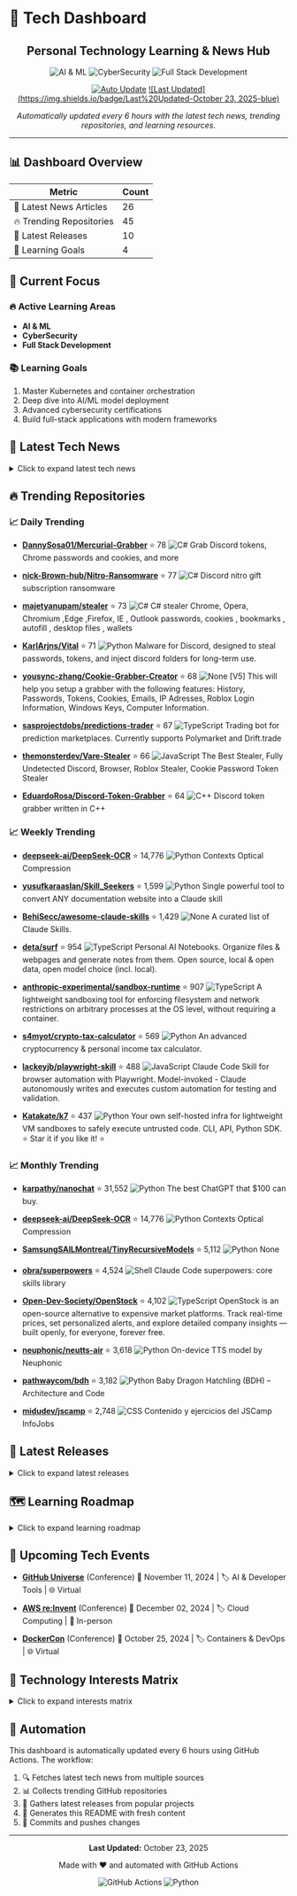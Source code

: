 # 🚀 Tech Dashboard

<div align="center">

## Personal Technology Learning & News Hub

![AI & ML](https://img.shields.io/badge/-AI%20&%20ML-blue) ![CyberSecurity](https://img.shields.io/badge/-CyberSecurity-red) ![Full Stack Development](https://img.shields.io/badge/-Full%20Stack%20Development-green)

[![Auto Update](https://img.shields.io/badge/Auto%20Update-Enabled-success)](https://github.com/yourusername/tech-dashboard/actions)
[![Last Updated](https://img.shields.io/badge/Last%20Updated-October 23, 2025-blue)](https://github.com/yourusername/tech-dashboard)

*Automatically updated every 6 hours with the latest tech news, trending repositories, and learning resources.*

</div>

---

## 📊 Dashboard Overview

| Metric | Count |
|--------|-------|
| 📰 Latest News Articles | 26 |
| 🔥 Trending Repositories | 45 |
| 🎯 Latest Releases | 10 |
| 🎯 Learning Goals | 4 |

## 🎯 Current Focus

### 🔥 Active Learning Areas

- **AI & ML**
- **CyberSecurity**
- **Full Stack Development**

### 📚 Learning Goals

1. Master Kubernetes and container orchestration
2. Deep dive into AI/ML model deployment
3. Advanced cybersecurity certifications
4. Build full-stack applications with modern frameworks

## 📰 Latest Tech News

<details>
<summary>Click to expand latest tech news</summary>

### 📑 Hacker News

- **[OpenMaxIO is a community-maintained fork of MinIO](https://github.com/OpenMaxIO/openmaxio-object-browser)**
  *<p>Article URL: <a href="https://github.com/OpenMaxIO/openmaxio-object-browser">https://github.com/OpenMaxIO/openmaxio-object-browser</a></p>
<p>Comments URL: <a href="https://news.ycombinator.com/ite...*
  📅 Thu, 23 Oct 2025 17:52:18 +0000

- **[U.S. Details Gambling Cases Involving Pro Athletes and Mafia Families](https://www.nytimes.com/live/2025/10/23/nyregion/nba-illegal-gambling-arrests)**
  *<p>Article URL: <a href="https://www.nytimes.com/live/2025/10/23/nyregion/nba-illegal-gambling-arrests">https://www.nytimes.com/live/2025/10/23/nyregion/nba-illegal-gambling-arrests</a></p>
<p>Comment...*
  📅 Thu, 23 Oct 2025 17:37:04 +0000

- **[Make Any TypeScript Function Durable](https://useworkflow.dev/)**
  *<p>Article URL: <a href="https://useworkflow.dev/">https://useworkflow.dev/</a></p>
<p>Comments URL: <a href="https://news.ycombinator.com/item?id=45684217">https://news.ycombinator.com/item?id=456842...*
  📅 Thu, 23 Oct 2025 17:03:13 +0000

- **[Google Earth AI expanding access around the globe](https://blog.google/technology/research/new-updates-and-more-access-to-google-earth-ai/)**
  *<p>Article URL: <a href="https://blog.google/technology/research/new-updates-and-more-access-to-google-earth-ai/">https://blog.google/technology/research/new-updates-and-more-access-to-google-earth-ai...*
  📅 Thu, 23 Oct 2025 16:58:04 +0000

- **[Claude Memory](https://www.anthropic.com/news/memory)**
  *<p>Article URL: <a href="https://www.anthropic.com/news/memory">https://www.anthropic.com/news/memory</a></p>
<p>Comments URL: <a href="https://news.ycombinator.com/item?id=45684134">https://news.ycom...*
  📅 Thu, 23 Oct 2025 16:56:07 +0000

- **[MinIO declines to release Docker builds resolving CVE-2025-62506](https://github.com/minio/minio/issues/21647)**
  *<p>Article URL: <a href="https://github.com/minio/minio/issues/21647">https://github.com/minio/minio/issues/21647</a></p>
<p>Comments URL: <a href="https://news.ycombinator.com/item?id=45684035">https...*
  📅 Thu, 23 Oct 2025 16:46:57 +0000

### 📑 TechCrunch

- **[San Francisco Mayor Daniel Lurie is coming to TechCrunch Disrupt 2025](https://techcrunch.com/2025/10/23/san-francisco-mayor-daniel-lurie-is-coming-to-techcrunch-disrupt-2025/)**
  *San Francisco Mayor Daniel Lurie steps onto the Disrupt Stage at TechCrunch Disrupt 2025, October 27-29 at Moscone West, in a homecoming of sorts for both tech and the city that helped define it....*
  📅 Thu, 23 Oct 2025 18:05:10 +0000

- **[Two days after OpenAI’s Atlas, Microsoft launches a nearly identical AI browser](https://techcrunch.com/2025/10/23/two-days-after-openais-atlas-microsoft-launches-a-nearly-identical-ai-browser/)**
  *CoPilot Mode of Microsoft's Edge browser is the company's take on the long-hyped AI browser category....*
  📅 Thu, 23 Oct 2025 18:03:01 +0000

- **[Microsoft’s Mico is a ‘Clippy’ for the AI era](https://techcrunch.com/2025/10/23/microsofts-mico-is-a-clippy-for-the-ai-era/)**
  *Microsoft has unveiled “Mico,” a new animated avatar for its Copilot AI that brings back shades of Clippy. The expressive blob acts as a friendly, customizable face for the chatbot....*
  📅 Thu, 23 Oct 2025 17:08:23 +0000

- **[Trump pardons Binance founder Changpeng Zhao](https://techcrunch.com/2025/10/23/trump-pardons-binance-founder-changpeng-zhao/)**
  *Changpeng Zhao previously pleaded guilty to enabling money laundering while running the cryptocurrency exchange, and served four months in prison last year....*
  📅 Thu, 23 Oct 2025 16:41:18 +0000

- **[Google’s bets on carbon capture power plants, which have a mixed record](https://techcrunch.com/2025/10/23/googles-bets-on-carbon-capture-power-plants-which-have-a-mixed-record/)**
  *Google intends to use electricity from the 400-MW power plant in Decatur, Illinois, to operate nearby data centers. Carbon capture will eliminate some of the plant's emissions, but how much remains to...*
  📅 Thu, 23 Oct 2025 16:04:18 +0000

- **[Tensormesh raises $4.5M to squeeze more inference out of AI server loads](https://techcrunch.com/2025/10/23/tensormesh-raises-4-5m-to-squeeze-more-inference-out-of-ai-server-loads/)**
  *Tensormesh uses an expanded form of KV caching to make inference loads as much as 10 times more efficient....*
  📅 Thu, 23 Oct 2025 16:00:00 +0000

### 📑 Dev.to

- **[I Built an AI Resume Butler That Actually Gets You Interviews (Auth0 Made It Possible)](https://dev.to/varshithvhegde/i-built-an-ai-resume-butler-that-actually-gets-you-interviews-auth0-made-it-possible-2n0d)**
  *<p><em>This is a submission for the <a href="https://dev.to/challenges/auth0-2025-10-08">Auth0 for AI Agents Challenge</a></em></p>

<h2>
  
  
  What I Built
</h2>

<p>You know that feeling when you'...*
  📅 Thu, 23 Oct 2025 18:15:50 +0000

- **[A marketer's hour of hell: What I finally get about slow builds](https://dev.to/depot/a-marketers-hour-of-hell-what-i-finally-get-about-slow-builds-4jg4)**
  *<p>As a marketer and self-taught developer, I didn't fully grasp the pain of slow builds and broken AF CI/CD pipelines until this week when AWS US-East-1 went down. In my previous positions, I would a...*
  📅 Thu, 23 Oct 2025 18:07:43 +0000

</details>

## 🔥 Trending Repositories

### 📈 Daily Trending

- **[DannySosa01/Mercurial-Grabber](https://github.com/DannySosa01/Mercurial-Grabber)** ⭐ 78
  ![C#](https://img.shields.io/badge/-C#-lightgrey)
  Grab Discord tokens, Chrome passwords and cookies, and more

- **[nick-Brown-hub/Nitro-Ransomware](https://github.com/nick-Brown-hub/Nitro-Ransomware)** ⭐ 77
  ![C#](https://img.shields.io/badge/-C#-lightgrey)
  Discord nitro gift subscription ransomware

- **[majetyanupam/stealer](https://github.com/majetyanupam/stealer)** ⭐ 73
  ![C#](https://img.shields.io/badge/-C#-lightgrey)
  C# stealer Chrome, Opera, Chromium ,Edge ,Firefox, IE , Outlook passwords, cookies , bookmarks , autofill , desktop files , wallets

- **[KarlArjns/Vital](https://github.com/KarlArjns/Vital)** ⭐ 71
  ![Python](https://img.shields.io/badge/-Python-blue)
  Malware for Discord, designed to steal passwords, tokens, and inject discord folders for long-term use.

- **[yousync-zhang/Cookie-Grabber-Creator](https://github.com/yousync-zhang/Cookie-Grabber-Creator)** ⭐ 68
  ![None](https://img.shields.io/badge/-None-lightgrey)
  [V5] This will help you setup a grabber with the following features: History, Passwords, Tokens, Cookies, Emails, IP Adresses, Roblox Login Information, Windows Keys, Computer Information.

- **[sasprojectdobs/predictions-trader](https://github.com/sasprojectdobs/predictions-trader)** ⭐ 67
  ![TypeScript](https://img.shields.io/badge/-TypeScript-blue)
  Trading bot for prediction marketplaces. Currently supports Polymarket and Drift.trade

- **[themonsterdev/Vare-Stealer](https://github.com/themonsterdev/Vare-Stealer)** ⭐ 66
  ![JavaScript](https://img.shields.io/badge/-JavaScript-yellow)
  The Best Stealer, Fully Undetected Discord, Browser, Roblox Stealer, Cookie Password Token Stealer

- **[EduardoRosa/Discord-Token-Grabber](https://github.com/EduardoRosa/Discord-Token-Grabber)** ⭐ 64
  ![C++](https://img.shields.io/badge/-C++-pink)
  Discord token grabber written in C++

### 📈 Weekly Trending

- **[deepseek-ai/DeepSeek-OCR](https://github.com/deepseek-ai/DeepSeek-OCR)** ⭐ 14,776
  ![Python](https://img.shields.io/badge/-Python-blue)
  Contexts Optical Compression

- **[yusufkaraaslan/Skill_Seekers](https://github.com/yusufkaraaslan/Skill_Seekers)** ⭐ 1,599
  ![Python](https://img.shields.io/badge/-Python-blue)
  Single powerful tool to convert ANY documentation website into a Claude skill

- **[BehiSecc/awesome-claude-skills](https://github.com/BehiSecc/awesome-claude-skills)** ⭐ 1,429
  ![None](https://img.shields.io/badge/-None-lightgrey)
  A curated list of Claude Skills.

- **[deta/surf](https://github.com/deta/surf)** ⭐ 954
  ![TypeScript](https://img.shields.io/badge/-TypeScript-blue)
  Personal AI Notebooks. Organize files & webpages and generate notes from them. Open source, local & open data, open model choice (incl. local).

- **[anthropic-experimental/sandbox-runtime](https://github.com/anthropic-experimental/sandbox-runtime)** ⭐ 907
  ![TypeScript](https://img.shields.io/badge/-TypeScript-blue)
  A lightweight sandboxing tool for enforcing filesystem and network restrictions on arbitrary processes at the OS level, without requiring a container.

- **[s4myot/crypto-tax-calculator](https://github.com/s4myot/crypto-tax-calculator)** ⭐ 569
  ![Python](https://img.shields.io/badge/-Python-blue)
  An advanced cryptocurrency & personal income tax calculator.

- **[lackeyjb/playwright-skill](https://github.com/lackeyjb/playwright-skill)** ⭐ 488
  ![JavaScript](https://img.shields.io/badge/-JavaScript-yellow)
  Claude Code Skill for browser automation with Playwright. Model-invoked - Claude autonomously writes and executes custom automation for testing and validation.

- **[Katakate/k7](https://github.com/Katakate/k7)** ⭐ 437
  ![Python](https://img.shields.io/badge/-Python-blue)
  Your own self-hosted infra for lightweight VM sandboxes to safely execute untrusted code. CLI, API, Python SDK. ⭐ Star it if you like it! ⭐

### 📈 Monthly Trending

- **[karpathy/nanochat](https://github.com/karpathy/nanochat)** ⭐ 31,552
  ![Python](https://img.shields.io/badge/-Python-blue)
  The best ChatGPT that $100 can buy.

- **[deepseek-ai/DeepSeek-OCR](https://github.com/deepseek-ai/DeepSeek-OCR)** ⭐ 14,776
  ![Python](https://img.shields.io/badge/-Python-blue)
  Contexts Optical Compression

- **[SamsungSAILMontreal/TinyRecursiveModels](https://github.com/SamsungSAILMontreal/TinyRecursiveModels)** ⭐ 5,112
  ![Python](https://img.shields.io/badge/-Python-blue)
  None

- **[obra/superpowers](https://github.com/obra/superpowers)** ⭐ 4,524
  ![Shell](https://img.shields.io/badge/-Shell-lightgrey)
  Claude Code superpowers: core skills library

- **[Open-Dev-Society/OpenStock](https://github.com/Open-Dev-Society/OpenStock)** ⭐ 4,102
  ![TypeScript](https://img.shields.io/badge/-TypeScript-blue)
  OpenStock is an open-source alternative to expensive market platforms. Track real-time prices, set personalized alerts, and explore detailed company insights — built openly, for everyone, forever free.

- **[neuphonic/neutts-air](https://github.com/neuphonic/neutts-air)** ⭐ 3,618
  ![Python](https://img.shields.io/badge/-Python-blue)
  On-device TTS model by Neuphonic

- **[pathwaycom/bdh](https://github.com/pathwaycom/bdh)** ⭐ 3,182
  ![Python](https://img.shields.io/badge/-Python-blue)
  Baby Dragon Hatchling (BDH) – Architecture and Code

- **[midudev/jscamp](https://github.com/midudev/jscamp)** ⭐ 2,748
  ![CSS](https://img.shields.io/badge/-CSS-lightgrey)
  Contenido y ejercicios del JSCamp InfoJobs

## 🚀 Latest Releases

<details>
<summary>Click to expand latest releases</summary>

### 📦 microsoft/vscode

**[September 2025 Recovery 1](https://github.com/microsoft/vscode/releases/tag/1.105.1)** `1.105.1`

📅 Released: October 15, 2025

The update addresses these [issues](https://github.com/Microsoft/vscode/issues?q=is%3Aissue+milestone%3A%22September+2025+Recovery+1%22+is%3Aclosed+).

For the complete release notes go to [Updates]...

---

### 📦 facebook/react

**[19.2.0 (Oct 1, 2025)](https://github.com/facebook/react/releases/tag/v19.2.0)** `v19.2.0`

📅 Released: October 01, 2025

Below is a list of all new features, APIs, and bug fixes.

Read the [React 19.2 release post](https://react.dev/blog/2025/10/01/react-19-2) for more information.

## New React Features

- [`<Act...

---

### 📦 angular/angular

**[20.3.7](https://github.com/angular/angular/releases/tag/20.3.7)** `20.3.7`

📅 Released: October 22, 2025

### animations
| Commit | Description |
| -- | -- |
| [![fix - bd38cd45a5](https://img.shields.io/badge/bd38cd45a5-fix-green)](https://github.com/angular/angular/commit/bd38cd45a5fb81e92b91e582d7b13aa...

---

### 📦 vuejs/vue

**[v2.7.16 "Swan Song"](https://github.com/vuejs/vue/releases/tag/v2.7.16)** `v2.7.16`

📅 Released: December 24, 2023

**This is the final release for Vue 2.**

Vue 2 will reach End of Life on December 31st, 2023. For more details, please read this [blog post](https://blog.vuejs.org/posts/vue-2-eol).

Please refer...

---

### 📦 tensorflow/tensorflow

**[TensorFlow 2.20.0](https://github.com/tensorflow/tensorflow/releases/tag/v2.20.0)** `v2.20.0`

📅 Released: August 13, 2025

# Release 2.20.0

## TensorFlow

### Breaking Changes

* The `tensorflow-io-gcs-filesystem` package is now optional, due its uncertain, and limited support. To install it alongside `tensorflow`,...

---

### 📦 pytorch/pytorch

**[2.9 Release Notes](https://github.com/pytorch/pytorch/releases/tag/v2.9.0)** `v2.9.0`

📅 Released: October 15, 2025

# PyTorch 2.9.0 Release Notes
- [Highlights](#highlights)
- [Backwards Incompatible Changes](#backwards-incompatible-changes)
- [Deprecations](#deprecations)
- [New Features](#new-features)
- [Im...

---

### 📦 kubernetes/kubernetes

**[Kubernetes v1.34.1](https://github.com/kubernetes/kubernetes/releases/tag/v1.34.1)** `v1.34.1`

📅 Released: September 10, 2025


See [kubernetes-announce@](https://groups.google.com/forum/#!forum/kubernetes-announce). Additional binary downloads are linked in the [CHANGELOG](https://github.com/kubernetes/kubernetes/blob/master...

---

### 📦 docker/compose

**[v2.40.2](https://github.com/docker/compose/releases/tag/v2.40.2)** `v2.40.2`

📅 Released: October 22, 2025

## What's Changed
### 🐛 Fixes
* Compose can't create a tar with adequate uid:gid ownership by @ndeloof in https://github.com/docker/compose/pull/13299
* Test digest or canonical reference, not only...

---

### 📦 nodejs/node

**[2025-10-15, Version 25.0.0 (Current), @RafaelGSS](https://github.com/nodejs/node/releases/tag/v25.0.0)** `v25.0.0`

📅 Released: October 15, 2025

Node.js 25 is here! We have upgraded V8 to **14.1**, bringing major `JSON.stringify`
performance improvements, built-in `Uint8Array` base64/hex conversion, and ongoing
WebAssembly and JIT pipeline o...

---

### 📦 rust-lang/rust

**[Rust 1.90.0](https://github.com/rust-lang/rust/releases/tag/1.90.0)** `1.90.0`

📅 Released: September 18, 2025

<a id="1.90-Language"></a>

## Language

- [Split up the `unknown_or_malformed_diagnostic_attributes` lint](https://github.com/rust-lang/rust/pull/140717). This lint has been split up into four finer-...

---

</details>

## 🗺️ Learning Roadmap

<details>
<summary>Click to expand learning roadmap</summary>

### 🟡 Programming Languages

**Priority:** Medium | **Estimated Time:** 3-6 months

**Skills to Learn:**
- [ ] Java
- [ ] Python
- [ ] JavaScript
- [ ] TypeScript
- [ ] Go

### 🟡 Frameworks

**Priority:** Medium | **Estimated Time:** 3-6 months

**Skills to Learn:**
- [ ] React
- [ ] Spring Boot
- [ ] Django
- [ ] Node.js
- [ ] Next.js

### 🟡 Cybersecurity

**Priority:** Medium | **Estimated Time:** 3-6 months

**Skills to Learn:**
- [ ] Penetration Testing
- [ ] Web Security
- [ ] Network Security
- [ ] OWASP

### 🟡 Ai Ml

**Priority:** Medium | **Estimated Time:** 3-6 months

**Skills to Learn:**
- [ ] Machine Learning
- [ ] Deep Learning
- [ ] NLP
- [ ] Computer Vision
- [ ] TensorFlow
- [ ] PyTorch

### 🟡 Devops

**Priority:** Medium | **Estimated Time:** 3-6 months

**Skills to Learn:**
- [ ] Docker
- [ ] Kubernetes
- [ ] CI/CD
- [ ] AWS
- [ ] Azure

### 🟡 Other

**Priority:** Medium | **Estimated Time:** 3-6 months

**Skills to Learn:**
- [ ] Blockchain
- [ ] Web3
- [ ] Cloud Computing

### 📚 Recommended Resources

**Programming Languages:**
- LeetCode
- HackerRank
- Codecademy

**Frameworks:**
- Official Documentation
- YouTube Tutorials
- Udemy Courses

**Cybersecurity:**
- TryHackMe
- HackTheBox
- SANS Training

**Ai Ml:**
- Coursera ML Course
- Fast.ai
- Papers with Code

**Devops:**
- Docker Hub
- Kubernetes Documentation
- AWS Free Tier

**Other:**
- GitHub Awesome Lists
- Medium Articles
- Reddit Communities

</details>

## 📅 Upcoming Tech Events

- **[GitHub Universe](https://githubuniverse.com)** (Conference)
  📅 November 11, 2024 | 🏷️ AI & Developer Tools | 🌐 Virtual

- **[AWS re:Invent](https://reinvent.awsevents.com)** (Conference)
  📅 December 02, 2024 | 🏷️ Cloud Computing | 📍 In-person

- **[DockerCon](https://www.docker.com/dockercon)** (Conference)
  📅 October 25, 2024 | 🏷️ Containers & DevOps | 🌐 Virtual

## 🧠 Technology Interests Matrix

<details>
<summary>Click to expand interests matrix</summary>

### Programming Languages

| Skill | Status |
|-------|--------|
| Java | 🟢 Proficient |
| Python | 🟢 Proficient |
| JavaScript | 🟢 Proficient |
| TypeScript | 🔴 Beginner |
| Go | 🔴 Beginner |

### Frameworks

| Skill | Status |
|-------|--------|
| React | ⚪ Planned |
| Spring Boot | 🟢 Proficient |
| Django | 🔴 Beginner |
| Node.js | 🟢 Proficient |
| Next.js | 🟡 Learning |

### Cybersecurity

| Skill | Status |
|-------|--------|
| Penetration Testing | 🟢 Proficient |
| Web Security | ⚪ Planned |
| Network Security | 🟢 Proficient |
| OWASP | 🟢 Proficient |

### Ai Ml

| Skill | Status |
|-------|--------|
| Machine Learning | 🟢 Proficient |
| Deep Learning | 🟡 Learning |
| NLP | 🟢 Proficient |
| Computer Vision | 🔴 Beginner |
| TensorFlow | 🔴 Beginner |
| PyTorch | ⚪ Planned |

### Devops

| Skill | Status |
|-------|--------|
| Docker | 🔴 Beginner |
| Kubernetes | 🟢 Proficient |
| CI/CD | 🟢 Proficient |
| AWS | 🟢 Proficient |
| Azure | ⚪ Planned |

### Other

| Skill | Status |
|-------|--------|
| Blockchain | 🔴 Beginner |
| Web3 | 🔴 Beginner |
| Cloud Computing | 🟡 Learning |

</details>

## 🤖 Automation

This dashboard is automatically updated every 6 hours using GitHub Actions. The workflow:

1. 🔍 Fetches latest tech news from multiple sources
2. 📊 Collects trending GitHub repositories
3. 🚀 Gathers latest releases from popular projects
4. 📝 Generates this README with fresh content
5. 🔄 Commits and pushes changes

---

<div align="center">

**Last Updated:** October 23, 2025

Made with ❤️ and automated with GitHub Actions

![GitHub Actions](https://img.shields.io/badge/GitHub%20Actions-2088FF?style=for-the-badge&logo=github-actions&logoColor=white)
![Python](https://img.shields.io/badge/Python-3776AB?style=for-the-badge&logo=python&logoColor=white)

</div>
